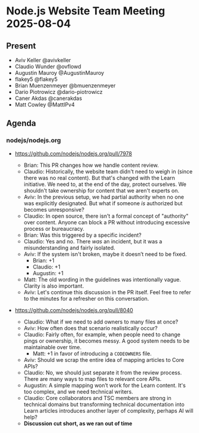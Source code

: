 # Node.js Website Team Meeting 2025-08-04

## Present

- Aviv Keller @avivkeller
- Claudio Wunder @ovflowd
- Augustin Mauroy @AugustinMauroy
- flakey5 @flakey5
- Brian Muenzenmeyer @bmuenzenmeyer
- Dario Piotrowicz @dario-piotrowicz
- Caner Akdas @canerakdas
- Matt Cowley @MattIPv4

## Agenda

### nodejs/nodejs.org

- https://github.com/nodejs/nodejs.org/pull/7978
  - Brian: This PR changes how we handle content review.
  - Claudio: Historically, the website team didn't need to weigh in (since there was no real content). But that's changed with the Learn initiative. We need to, at the end of the day, protect ourselves. We shouldn't take ownership for content that we aren't experts on.
  - Aviv: In the previous setup, we had partial authority when no one was explicitly designated. But what if someone *is* authorized but becomes unresponsive?
  - Claudio: In open source, there isn't a formal concept of "authority" over content. Anyone can block a PR without introducing excessive process or bureaucracy.
  - Brian: Was this triggered by a specific incident?
  - Claudio: Yes and no. There *was* an incident, but it was a misunderstanding and fairly isolated.
  - Aviv: If the system isn't broken, maybe it doesn’t need to be fixed.
    - Brian: +1
    - Claudio: +1
    - Augustin: +1
  - Matt:  The old wording in the guidelines was intentionally vague. Clarity is also important.
  - Aviv: Let's continue this discussion in the PR itself. Feel free to refer to the minutes for a refresher on this conversation.

- https://github.com/nodejs/nodejs.org/pull/8040
  - Claudio: What if we need to add owners to many files at once?
  - Aviv: How often does that scenario realistically occur?
  - Claudio: Fairly often, for example, when people need to change pings or ownership, it becomes messy. A good system needs to be maintainable over time.
    - Matt: +1 in favor of introducing a `CODEOWNERS` file.
  - Aviv: Should we scrap the entire idea of mapping articles to Core APIs?
  - Claudio: No, we should just separate it from the review process. There are many ways to map files to relevant core APIs.
  - Augustin: A simple mapping won’t work for the Learn content. It's too complex, and we need technical writers.
  - Claudio: Core collaborators and TSC members are strong in technical domains but transforming technical documentation into Learn articles introduces another layer of complexity, perhaps AI will help?
  - **Discussion cut short, as we ran out of time**
